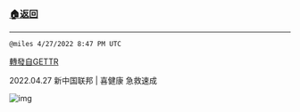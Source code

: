 ###  [:house:返回](README.md)
---


`@miles 4/27/2022 8:47 PM UTC`

[轉發自GETTR](https://gettr.com/post/p17d4stfa23)

2022.04.27  新中国联邦 | 喜健康  急救速成

![img](https://media.gettr.com/group16/origin/2022/04/27/20/8739a3ff-123f-d999-7d29-b676eeb70b74/6383d6c383a688bc0ce747d8282e44b3.jpeg)
